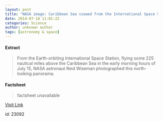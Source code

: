 ```yaml
---
layout: post
title: "NASA image: Caribbean Sea viewed from the International Space Station"
date: 2014-07-18 11:01:22
categories: Science
author: unknown author
tags: [astronomy & space]
---
```



#### Extract
>From the Earth-orbiting International Space Station, flying some 225 nautical miles above the Caribbean Sea in the early morning hours of July 15, NASA astronaut Reid Wiseman photographed this north-looking panorama.

#### Factsheet
>factsheet unavailable

[Visit Link](http://phys.org/news324885674.html)

id:   23092
